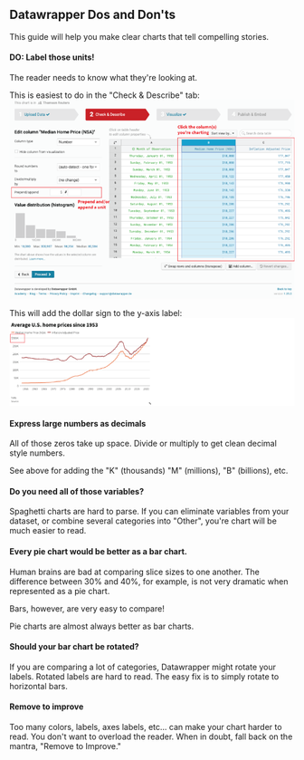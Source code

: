 ## Datawrapper Dos and Don'ts

This guide will help you make clear charts that tell compelling stories.

#### DO: Label those units!

The reader needs to know what they're looking at.

This is easiest to do in the "Check & Describe" tab:
![](https://raw.githubusercontent.com/reuters-graphics/newsroom-datawrapper-guide/gh-pages/.github/images/units.png)

This will add the dollar sign to the y-axis label:
![](https://raw.githubusercontent.com/reuters-graphics/newsroom-datawrapper-guide/gh-pages/.github/images/units-chart.png?v=1)

#### Express large numbers as decimals

All of those zeros take up space. Divide or multiply to get clean decimal style numbers.

See above for adding the "K" (thousands) "M" (millions), "B" (billions), etc.

#### Do you need all of those variables?

Spaghetti charts are hard to parse. If you can eliminate variables from your dataset, or combine several categories into "Other", you're chart will be much easier to read.

#### Every pie chart would be better as a bar chart.

Human brains are bad at comparing slice sizes to one another. The difference between 30% and 40%, for example, is not very dramatic when represented as a pie chart.

Bars, however, are very easy to compare!

Pie charts are almost always better as bar charts.

#### Should your bar chart be rotated?

If you are comparing a lot of categories, Datawrapper might rotate your labels. Rotated labels are hard to read. The easy fix is to simply rotate to horizontal bars.

#### Remove to improve

Too many colors, labels, axes labels, etc... can make your chart harder to read. You don't want to overload the reader. When in doubt, fall back on the mantra, "Remove to Improve."



